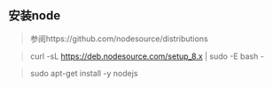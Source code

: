 ## 安装node
>参阅https://github.com/nodesource/distributions

>curl -sL https://deb.nodesource.com/setup_8.x | sudo -E bash -

>sudo apt-get install -y nodejs